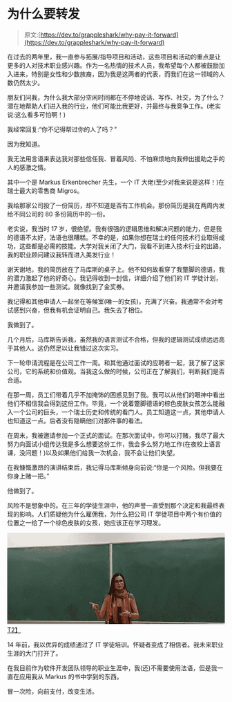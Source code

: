 # 为什么要转发

> 原文:[https://dev.to/grappleshark/why-pay-it-forward](https://dev.to/grappleshark/why-pay-it-forward)

在过去的两年里，我一直参与拓展/指导项目和活动，这些项目和活动的重点是让更多的人对技术职业感兴趣。作为一名热情的技术人员，我希望每个人都被鼓励加入进来，特别是女性和少数族裔，因为我是这两者的代表，而我们在这一领域的人数仍然太少。

朋友们问我，为什么我大部分空闲时间都在不停地说话、写作、社交，为了什么？潜在地帮助人们进入我的行业，他们可能比我更好，并最终与我竞争工作。(老实说:这么看多可怕啊！)

我经常回复:“你不记得帮过你的人了吗？”

因为我知道。

我无法用言语来表达我对那些信任我、冒着风险、不怕麻烦地向我伸出援助之手的人的感激之情。

其中一个是 Markus Erkenbrecher 先生，一个 IT 大佬(至少对我来说是这样！)在瑞士最大的零售商 Migros。

我给那家公司投了一份简历，却不知道是否有工作机会。那份简历是我在两周内发给不同公司的 80 多份简历中的一份。

老实说，我当时 17 岁，很绝望。我有很强的逻辑思维和解决问题的能力，但是我的德语不太好，法语也很糟糕。不幸的是，如果你想在瑞士的任何技术行业取得成功，这些都是必需的技能。大学对我关闭了大门，我看不到进入技术行业的出路，我的职业顾问建议我转而进入美发行业！

谢天谢地，我的简历放在了马库斯的桌子上。他不知何故看穿了我蹩脚的德语，我的潜力激起了他的好奇心。我记得收到一封信，详细介绍了他们的 IT 学徒计划，并邀请我参加一些测试。就像找到了金奖券。

我记得和其他申请人一起坐在等候室(唯一的女孩)，充满了兴奋。我通常不会对考试感到兴奋，但我有机会证明自己。我失去了相位。

我做到了。

几个月后，马库斯告诉我，虽然我的语言测试不合格，但我的逻辑测试成绩远远高于其他人。这仍然足以让我错过这次实习。

下一轮申请流程是在公司工作一周。和其他通过面试的应聘者一起，我了解了这家公司，它的系统和价值观。当我这么做的时候，公司正在了解我们，判断我们是否合适。

在那一周，员工们带着几乎不加掩饰的困惑见到了我。我可以从他们的眼神中看出他们不相信我会得到这份工作。毕竟，一个说着蹩脚德语的棕色皮肤女孩怎么能融入一个公司的巨头，一个瑞士历史和传统的看门人。员工知道这一点，其他申请人也知道这一点。后者没有隐瞒他们对那件事的看法。

在周末，我被邀请参加一个正式的面试。在那次面试中，你可以打赌，我尽了最大努力向面试小组传达我是多么想要这份工作，我会多么努力地工作(在夜校上语言课，没问题！)以及如果他们给我一次机会，我不会让他们失望。

在我慷慨激昂的演讲结束后，我记得马库斯倾身向前说:“你是一个风险。但我要在你身上赌一把。”

他做到了。

风险不是想象中的。在三年的学徒生涯中，他的声誉一直受到那个决定和我最终表现的影响。人们质疑他为什么雇佣我，为什么把公司 IT 学徒项目中两个有价值的位置之一给了一个棕色皮肤的女孩，她应该正在学习理发。

[![alt text](img/1b18f26d7d38431222428ee9b90e4790.png "Speaking at Code First: Girls")T2】](https://res.cloudinary.com/practicaldev/image/fetch/s--rgUYeL4y--/c_limit%2Cf_auto%2Cfl_progressive%2Cq_auto%2Cw_880/https://grappleshark.github.io/blackboard.jpg)

14 年前，我以优异的成绩通过了 IT 学徒培训。怀疑者变成了相信者。我未来职业生涯的大门打开了。

在我目前作为软件开发团队领导的职业生涯中，我(还)不需要使用法语，但是我一直在应用我从 Markus 的书中学到的东西。

冒一次险，向前支付，改变生活。